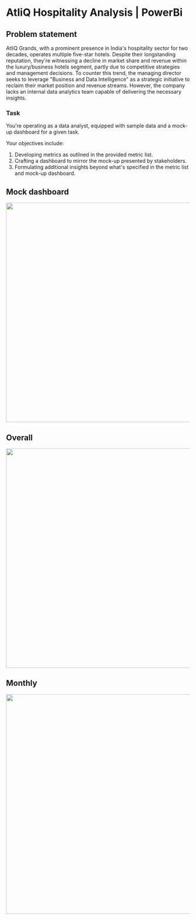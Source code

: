 # AtliQ Hospitality Analysis | PowerBi

## Problem statement
AtliQ Grands, with a prominent presence in India's hospitality sector for two decades, operates multiple five-star hotels. Despite their longstanding reputation, they're witnessing a decline in market share and revenue within the luxury/business hotels segment, partly due to competitive strategies and management decisions. To counter this trend, the managing director seeks to leverage "Business and Data Intelligence" as a strategic initiative to reclaim their market position and revenue streams. However, the company lacks an internal data analytics team capable of delivering the necessary insights.

### Task
You're operating as a data analyst, equipped with sample data and a mock-up dashboard for a given task. 

Your objectives include:
1. Developing metrics as outlined in the provided metric list.
2. Crafting a dashboard to mirror the mock-up presented by stakeholders.
3. Formulating additional insights beyond what's specified in the metric list and mock-up dashboard.

## Mock dashboard
<p align="center">
    <img src="https://github.com/lebertbill/Hospitality-Analysis_PowerBi/blob/main/images/mock%20up%20dashboard.png" width="600">
</p>

## Overall
<p align="center">
    <img src='https://github.com/lebertbill/Hospitality-Analysis_PowerBi/blob/main/images/AtliQ_Hos_1.JPG' width="600">
</p>

## Monthly
<p align="center">
    <img src='https://github.com/lebertbill/Hospitality-Analysis_PowerBi/blob/main/images/AtliQ_Hos_2.JPG' width="600">
</p>
